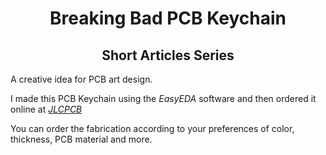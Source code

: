<h1 align="center"> Breaking Bad PCB Keychain </h1>

<h2 align="center"> Short Articles Series </h2>

A creative idea for PCB art design.

I made this PCB Keychain using the *EasyEDA* software and then ordered it online at [*JLCPCB*](https://jlcpcb.com/IRG)

You can order the fabrication according to your preferences of color, thickness, PCB material and more.

